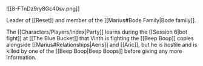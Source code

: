 ![[8-FTnDz9ry8Gc40sv.png]]

Leader of [[Reset]] and member of the [[Marius#Bode Family|Bode family]]. 

The [[Characters/Players/index|Party]] learns during the [[Session 6|bot fight]] at [[The Blue Bucket]] that Vinth is fighting the [[Beep Boop]] copies alongside [[Marius#Relationships|Aeris]] and [[Aric]], but he is hostile and is killed by one of the [[Beep Boop|Beep Boops]] before giving any more information.